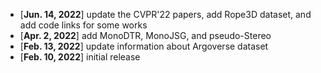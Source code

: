- [**Jun. 14, 2022**] update the CVPR'22 papers, add Rope3D dataset, and add code links for some works
- [**Apr. 2, 2022**] add MonoDTR, MonoJSG, and pseudo-Stereo
- [**Feb. 13, 2022**] update information about Argoverse dataset
- [**Feb. 10, 2022**] initial release
